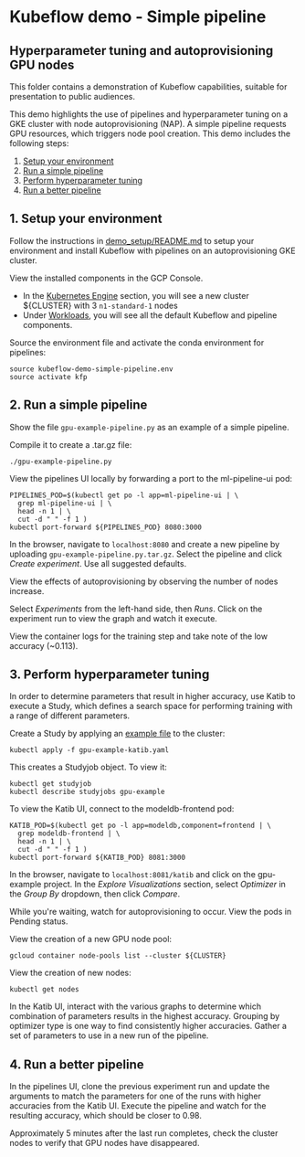 # Kubeflow demo - Simple pipeline

## Hyperparameter tuning and autoprovisioning GPU nodes

This folder contains a demonstration of Kubeflow capabilities, suitable for
presentation to public audiences.

This demo highlights the use of pipelines and hyperparameter tuning on a GKE
cluster with node autoprovisioning (NAP). A simple pipeline requests GPU resources, which triggers
node pool creation. This demo includes the following steps:

1. [Setup your environment](#1-setup-your-environment)
1. [Run a simple pipeline](#2-run-a-simple-pipeline)
1. [Perform hyperparameter tuning](#3-perform-hyperparameter-tuning)
1. [Run a better pipeline](#4-run-a-better-pipeline)

## 1. Setup your environment

Follow the instructions in
[demo_setup/README.md](https://github.com/kubeflow/examples/blob/master/demos/simple_pipeline/demo_setup/README.md)
to setup your environment and install Kubeflow with pipelines on an
autoprovisioning GKE cluster.

View the installed components in the GCP Console.
*  In the
[Kubernetes Engine](https://console.cloud.google.com/kubernetes)
section, you will see a new cluster ${CLUSTER} with 3 `n1-standard-1` nodes
*  Under
[Workloads](https://console.cloud.google.com/kubernetes/workload),
you will see all the default Kubeflow and pipeline components.

Source the environment file and activate the conda environment for pipelines:

```
source kubeflow-demo-simple-pipeline.env
source activate kfp
```

## 2. Run a simple pipeline

Show the file `gpu-example-pipeline.py` as an example of a simple pipeline.

Compile it to create a .tar.gz file:

```
./gpu-example-pipeline.py
```

View the pipelines UI locally by forwarding a port to the ml-pipeline-ui pod:

```
PIPELINES_POD=$(kubectl get po -l app=ml-pipeline-ui | \
  grep ml-pipeline-ui | \
  head -n 1 | \
  cut -d " " -f 1 )
kubectl port-forward ${PIPELINES_POD} 8080:3000
```

In the browser, navigate to `localhost:8080` and create a new pipeline by
uploading `gpu-example-pipeline.py.tar.gz`. Select the pipeline and click
_Create experiment_. Use all suggested defaults.

View the effects of autoprovisioning by observing the number of nodes increase.

Select _Experiments_ from the left-hand side, then _Runs_. Click on the
experiment run to view the graph and watch it execute.

View the container logs for the training step and take note of the low accuracy (~0.113).

## 3. Perform hyperparameter tuning

In order to determine parameters that result in higher accuracy, use Katib
to execute a Study, which defines a search space for performing training with a
range of different parameters.

Create a Study by applying an
[example file](https://github.com/kubeflow/examples/blob/master/demos/simple_pipeline/gpu-example-katib.yaml)
to the cluster:

```
kubectl apply -f gpu-example-katib.yaml
```

This creates a Studyjob object. To view it:

```
kubectl get studyjob
kubectl describe studyjobs gpu-example
```

To view the Katib UI, connect to the modeldb-frontend pod:

```
KATIB_POD=$(kubectl get po -l app=modeldb,component=frontend | \
  grep modeldb-frontend | \
  head -n 1 | \
  cut -d " " -f 1 )
kubectl port-forward ${KATIB_POD} 8081:3000
```

In the browser, navigate to `localhost:8081/katib` and click on the
gpu-example project. In the _Explore Visualizations_ section, select
_Optimizer_ in the _Group By_ dropdown, then click _Compare_.

While you're waiting, watch for autoprovisioning to occur. View the pods in Pending status.

View the creation of a new GPU node pool:

```
gcloud container node-pools list --cluster ${CLUSTER}
```

View the creation of new nodes:

```
kubectl get nodes
```

In the Katib UI, interact with the various graphs to determine which
combination of parameters results in the highest accuracy. Grouping by optimizer
type is one way to find consistently higher accuracies. Gather a set of
parameters to use in a new run of the pipeline.

## 4. Run a better pipeline

In the pipelines UI, clone the previous experiment run and update the arguments
to match the parameters for one of the runs with higher accuracies from the
Katib UI. Execute the pipeline and watch for the resulting accuracy, which
should be closer to 0.98.

Approximately 5 minutes after the last run completes, check the cluster nodes
to verify that GPU nodes have disappeared.

